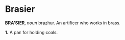 # Brasier

**BRA'SIER**, _noun_ brazhur. An artificer who works in brass.

**1.** A pan for holding coals.